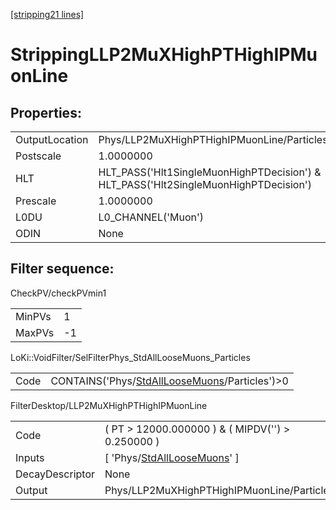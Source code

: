 [[stripping21 lines]](./stripping21-index)

# StrippingLLP2MuXHighPTHighIPMuonLine

## Properties:

|                |                                                                                     |
|----------------|-------------------------------------------------------------------------------------|
| OutputLocation | Phys/LLP2MuXHighPTHighIPMuonLine/Particles                                          |
| Postscale      | 1.0000000                                                                           |
| HLT            | HLT_PASS('Hlt1SingleMuonHighPTDecision') & HLT_PASS('Hlt2SingleMuonHighPTDecision') |
| Prescale       | 1.0000000                                                                           |
| L0DU           | L0_CHANNEL('Muon')                                                                  |
| ODIN           | None                                                                                |

## Filter sequence:

CheckPV/checkPVmin1

|        |     |
|--------|-----|
| MinPVs | 1   |
| MaxPVs | -1  |

LoKi::VoidFilter/SelFilterPhys_StdAllLooseMuons_Particles

|      |                                                                                                  |
|------|--------------------------------------------------------------------------------------------------|
| Code | CONTAINS('Phys/[StdAllLooseMuons](./stripping21-commonparticles-stdallloosemuons)/Particles')\>0 |

FilterDesktop/LLP2MuXHighPTHighIPMuonLine

|                 |                                                                                 |
|-----------------|---------------------------------------------------------------------------------|
| Code            | ( PT \> 12000.000000 ) & ( MIPDV('') \> 0.250000 )                              |
| Inputs          | [ 'Phys/[StdAllLooseMuons](./stripping21-commonparticles-stdallloosemuons)' ] |
| DecayDescriptor | None                                                                            |
| Output          | Phys/LLP2MuXHighPTHighIPMuonLine/Particles                                      |
